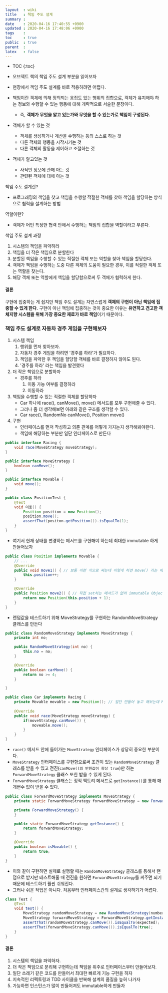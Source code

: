 ```yaml
---
layout  : wiki
title   : 책임 주도 설계
summary : 
date    : 2020-04-16 17:40:55 +0900
updated : 2020-04-16 17:48:06 +0900
tags    : 
toc     : true
public  : true
parent  : 
latex   : false
---
```

* TOC
{:toc}

- 오브젝트 책의 책임 주도 설계 부분을 읽어보자
- 현장에서 책임 주도 설계를 바로 적용하려면 어렵다.
- 책임이란 객체에 의해 정의되는 응집도 있는 행위의 집합으로, 객체가 유지해야 하는 정보와 수행할 수 있는 행동에 대해 개략적으로 서술한 문장이다. 
    - 즉, **객체가 무엇을 알고 있는가와 무엇을 할 수 있는가로 책임이 구성된다.**

- 객체가 할 수 있는 것
  - 객체를 생성하거나 계산을 수행하는 등의 스스로 하는 것
  - 다른 객체의 행동을 시작시키는 것
  - 다른 객체의 활동을 제어하고 조절하는 것

- 객체가 알고있는 것
  - 사적인 정보에 관해 아는 것
  - 관련된 객체에 대해 아는 것

책임 주도 설계란?
- 프로그래밍의 책임을 찾고 책임을 수행할 적절한 객체를 찾아 책임을 할당하는 방식으로 협력을 설계하는 방법

역할이란?
- 객체가 어떤 특정한 협력 안에서 수행하는 책임의 집합을 역할이라고 부른다.

책임 주도 설계 과정
1. 시스템의 책임을 파악하라
2. 책임을 더 작은 책임으로 분할한다
3. 분할된 책임을 수행할 수 있는 적절한 객체 또는 역할을 찾아 책임을 할당한다.
4. 객체가 책임을 수행하는 도중 다른 객체의 도움이 필요한 경우, 이를 적절한 객체 또는 역할을 찾는다.
5. 해당 객체 또는 역할에게 책임을 할당함으로써 두 객체가 협력하게 한다.

#### 결론

구현에 집중하는 게 쉽지만 책임 주도 설계는 자연스럽게 **객체의 구현이 아닌 책임에 집중할 수 있게 한다.**
구현이 아닌 책임에 집중하는 것이 중요한 이유는 **유연하고 견고한 객체지향 시스템을 위해 가장 중요한 재료가 바로 책임**이기 때문이다.

### 책임 주도 설계로 자동차 경주 게임을 구현해보자

1. 시스템 책임
    1. 행위를 먼저 찾아보자.
    2. 자동차 경주 게임을 하려면 '경주를 하라'가 필요하다.
    3. 책임을 파악한 후 책임을 할당할 객체를 바로 결정하지 않아도 된다.
    4. '경주를 하라' 라는 책임을 발견했다
2. 더 작은 책임으로 분할하자
    - 경주를 하라
        1. 이동 가능 여부를 결정하라
        2. 이동하라
3. 책임을 수행할 수 있는 적절한 객체를 할당하자
    - Car 하나에 race(), canMove(), move() 메서드를 모두 구현해줄 수 있다.
    - 그러나 좀 더 생각해보면 아래와 같은 구조를 생각할 수 있다.
    - Car race(), RandomNo canMove(), Position move()
4. 구현
    -  인터페이스를 먼저 작성하고 의존 관계를 어떻게 가지는지 생각해봐야한다.
    -  책임에 해당하는 부분만 일단 인터페이스로 만든다

```java
public interface Racing {
    void race(MoveStrategy moveStrategy);
}

public interface MoveStrategy {
    boolean canMove();
}

public interface Movable {
    void move();
}
```

```java
public class PositionTest {
    @Test
    void 이동() {
        Position position = new Position();
        position.move();
        assertThat(positon.getPosition()).isEqualTo(1);
    }
}
```

- 여기서 현재 상태를 변경하는 메서드를 구현해야 하는데 최대한 immutable 하게 만들어보자

```java
public class Position implements Movable {
    // ...
    @Override
    public void move1() { // 보통 이런 식으로 짜는데 이렇게 하면 move() 라는 메서드에 상태를 변경하는 메서드가 있게 된다.
        this.position++;
    }

    @Override
    public Position move2() { // 직접 set하는 메서드가 없어 immutable Object가 되기 때문에 안전한 코드가 된다. 인스턴스가 많아져서 느려질 수 있지만 기술의 발전으로 커버가 된다. 이 방법을 사용하자.
        return new Position(this.position + 1);
    }
}
```
- 랜덤값을 테스트하기 위해 MoveStrategy를 구현하는 RandomMoveStrategy 클래스를 만든다

```java
public class RandomMoveStrategy implements MoveStrategy {
    private int no;

    public RandomMoveStrategy(int no) {
        this.no = no;
    }

    @Override
    public boolean carMove() {
        return no >= 4;
    }

}
```


```java
public class Car implements Racing {
    private Movable movable = new Position(); // 일단 만들어 놓고 해보는데 Movable 인터페이스가 필요없어질 수 있다. 그냥 Position 클래스만 필요할 수도...
    
    @Override
    public void race(MoveStrategy moveStrategy) {
        if(moveStrategy.canMove()) {
            moveable.move();
        }
    }
}
```

- `race()` 메서드 안에 들어가는 `MoveStrategy` 인터페이스가 상당히 중요한 부분이다.
- `MoveStrategy` 인터페이스를 구현함으로써 조건이 있는 `RandomMoveStrategy` 클래스를 받을 수 있고 전진(`canMove()의 반환값이 항상 true`)만 하는 `ForwardMoveStrategy` 클래스 또한 받을 수 있게 된다.
- `ForwardMoveStrategy` 클래스는 정적 팩토리 메서드로 `getInstance()`를 통해 매개변수 없이 받을 수 있다.

```java
public class ForwardMoveStrategy implements MoveStrategy {
    private static ForwardMoveStrategy forwardMoveStrategy = new ForwardMoveStrategy();

    private ForwardMoveStrategy() {
    }

    public static ForwardMoveStrategy getInstance() {
        return forwardMoveStrategy;
    }

    @Override
    public boolean isMovable() {
        return true;
    }
}
```

- 이와 같이 구현하면 실제로 실행할 때는 `RandomMoveStrategy` 클래스를 통해서 랜덤으로 받지만 테스트해줄 때 전진을 원하면 `ForwardMoveStrategy`를 써주면 되기 때문에 테스트하기 훨씬 쉬워진다.
- 그러나 쉬운 작업은 아니다. 처음부터 인터페이스간의 설계로 생각하기가 어렵다.

```java
class Test {
    @Test
    void test() {
        MoveStrategy randomMoveStrategy = new RandomMoveStrategy(number);
        MoveStrategy forwardMoveStrategy = ForwardMoveStrategy.getInstance();
        assertThat(randomMoveStrategy.canMove()).isEqualTo(expected);
        assertThat(forwardMoveStrategy.canMove()).isEqualTo(true);
    }
}
```

#### 결론

1. 시스템의 책임을 파악하자.
2. 더 작은 책임으로 분리해 구현하는데 책임을 위주로 인터페이스부터 만들어보자.
3. 일단 쓰레기 같은 코드를 만들어서 최대한 빠르게 기능 구현을 하자
4. 지속적인 리펙토링과 TDD 사이클을 반복해 설계의 품질을 높혀 나가자
5. 가능하면 인스턴스가 많이 만들어져도 immutable하게 만들자
